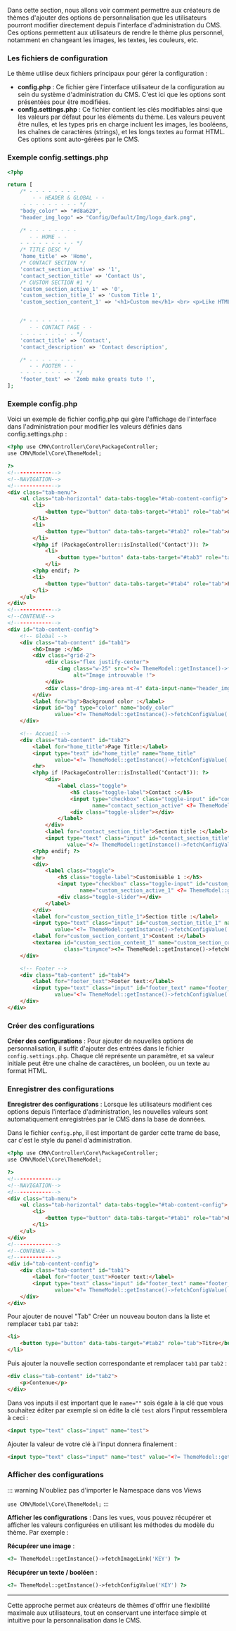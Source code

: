 Dans cette section, nous allons voir comment permettre aux créateurs de thèmes d'ajouter des options de personnalisation que les utilisateurs pourront modifier directement depuis l'interface d'administration du CMS. Ces options permettent aux utilisateurs de rendre le thème plus personnel, notamment en changeant les images, les textes, les couleurs, etc.

### Les fichiers de configuration
Le thème utilise deux fichiers principaux pour gérer la configuration :
- **config.php** : Ce fichier gère l'interface utilisateur de la configuration au sein du système d'administration du CMS. C'est ici que les options sont présentées pour être modifiées.
- **config.settings.php** : Ce fichier contient les clés modifiables ainsi que les valeurs par défaut pour les éléments du thème. Les valeurs peuvent être nulles, et les types pris en charge incluent les images, les booléens, les chaînes de caractères (strings), et les longs textes au format HTML. Ces options sont auto-gérées par le CMS.

### Exemple config.settings.php
```php
<?php

return [
    /* - - - - - - - -
        - - HEADER & GLOBAL - -
     - - - - - - - - - */
    "body_color" => "#d8a629",
    "header_img_logo" => "Config/Default/Img/logo_dark.png",

    /* - - - - - - - -
       - - HOME - -
    - - - - - - - - - */
    /* TITLE DESC */
    'home_title' => 'Home',
    /* CONTACT SECTION */
    'contact_section_active' => '1',
    'contact_section_title' => 'Contact Us',
    /* CUSTOM SECTION #1 */
    'custom_section_active_1' => '0',
    'custom_section_title_1' => 'Custom Title 1',
    'custom_section_content_1' => '<h1>Custom me</h1> <br> <p>Like HTML !</p>',


    /* - - - - - - - -
       - - CONTACT PAGE - -
    - - - - - - - - - */
    'contact_title' => 'Contact',
    'contact_description' => 'Contact description',

    /* - - - - - - - -
       - - FOOTER - -
    - - - - - - - - - */
    'footer_text' => 'Zomb make greats tuto !',
];
```

### Exemple config.php
Voici un exemple de fichier config.php qui gère l'affichage de l'interface dans l'administration pour modifier les valeurs définies dans config.settings.php :
```html
<?php use CMW\Controller\Core\PackageController;
use CMW\Model\Core\ThemeModel;

?>
<!-------------->
<!--NAVIGATION-->
<!-------------->
<div class="tab-menu">
    <ul class="tab-horizontal" data-tabs-toggle="#tab-content-config">
        <li>
            <button type="button" data-tabs-target="#tab1" role="tab">Global</button>
        </li>
        <li>
            <button type="button" data-tabs-target="#tab2" role="tab">Accueil</button>
        </li>
        <?php if (PackageController::isInstalled('Contact')): ?>
            <li>
                <button type="button" data-tabs-target="#tab3" role="tab">Contact</button>
            </li>
        <?php endif; ?>
        <li>
            <button type="button" data-tabs-target="#tab4" role="tab">Footer</button>
        </li>
    </ul>
</div>
<!-------------->
<!--CONTENUE-->
<!-------------->
<div id="tab-content-config">
    <!-- Global -->
    <div class="tab-content" id="tab1">
        <h6>Image :</h6>
        <div class="grid-2">
            <div class="flex justify-center">
                <img class="w-25" src="<?= ThemeModel::getInstance()->fetchImageLink('header_img_logo') ?>"
                     alt="Image introuvable !">
            </div>
            <div class="drop-img-area mt-4" data-input-name="header_img_logo"></div>
        </div>
        <label for="bg">Background color :</label>
        <input id="bg" type="color" name="body_color"
               value="<?= ThemeModel::getInstance()->fetchConfigValue('body_color') ?>">
    </div>

    <!-- Accueil -->
    <div class="tab-content" id="tab2">
        <label for="home_title">Page Title:</label>
        <input type="text" id="home_title" name="home_title"
               value="<?= ThemeModel::getInstance()->fetchConfigValue('home_title') ?>" required class="input">
        <hr>
        <?php if (PackageController::isInstalled('Contact')): ?>
            <div>
                <label class="toggle">
                    <h5 class="toggle-label">Contact :</h5>
                    <input type="checkbox" class="toggle-input" id="contact_section_active"
                           name="contact_section_active" <?= ThemeModel::getInstance()->fetchConfigValue('contact_section_active') ? 'checked' : '' ?>>
                    <div class="toggle-slider"></div>
                </label>
            </div>
            <label for="contact_section_title">Section title :</label>
            <input type="text" class="input" id="contact_section_title" name="contact_section_title"
                   value="<?= ThemeModel::getInstance()->fetchConfigValue('contact_section_title') ?>" required>
        <?php endif; ?>
        <hr>
        <div>
            <label class="toggle">
                <h5 class="toggle-label">Customisable 1 :</h5>
                <input type="checkbox" class="toggle-input" id="custom_section_active_1"
                       name="custom_section_active_1" <?= ThemeModel::getInstance()->fetchConfigValue('custom_section_active_1') ? 'checked' : '' ?>>
                <div class="toggle-slider"></div>
            </label>
        </div>
        <label for="custom_section_title_1">Section title :</label>
        <input type="text" class="input" id="custom_section_title_1" name="custom_section_title_1"
               value="<?= ThemeModel::getInstance()->fetchConfigValue('custom_section_title_1') ?>" required>
        <label for="custom_section_content_1">Content :</label>
        <textarea id="custom_section_content_1" name="custom_section_content_1"
                  class="tinymce"><?= ThemeModel::getInstance()->fetchConfigValue('custom_section_content_1') ?></textarea>
    </div>

    <!-- Footer -->
    <div class="tab-content" id="tab4">
        <label for="footer_text">Footer text:</label>
        <input type="text" class="input" id="footer_text" name="footer_text"
               value="<?= ThemeModel::getInstance()->fetchConfigValue('footer_text') ?>" required>
    </div>
</div>
```
### Créer des configurations
**Créer des configurations** : Pour ajouter de nouvelles options de personnalisation, il suffit d'ajouter des entrées dans le fichier `config.settings.php`. Chaque clé représente un paramètre, et sa valeur initiale peut être une chaîne de caractères, un booléen, ou un texte au format HTML.

### Enregistrer des configurations
**Enregistrer des configurations** : Lorsque les utilisateurs modifient ces options depuis l'interface d'administration, les nouvelles valeurs sont automatiquement enregistrées par le CMS dans la base de données.

Dans le fichier `config.php`, il est important de garder cette trame de base, car c'est le style du panel d'administration.
```html
<?php use CMW\Controller\Core\PackageController;
use CMW\Model\Core\ThemeModel;

?>
<!-------------->
<!--NAVIGATION-->
<!-------------->
<div class="tab-menu">
    <ul class="tab-horizontal" data-tabs-toggle="#tab-content-config">
        <li>
            <button type="button" data-tabs-target="#tab1" role="tab">Footer</button>
        </li>
    </ul>
</div>
<!-------------->
<!--CONTENUE-->
<!-------------->
<div id="tab-content-config">
    <div class="tab-content" id="tab1">
        <label for="footer_text">Footer text:</label>
        <input type="text" class="input" id="footer_text" name="footer_text"
               value="<?= ThemeModel::getInstance()->fetchConfigValue('footer_text') ?>" required>
    </div>
</div>
```
Pour ajouter de nouvel "Tab"
Créer un nouveau bouton dans la liste et remplacer `tab1` par `tab2`: 
```html
<li>
    <button type="button" data-tabs-target="#tab2" role="tab">Titre</button>
</li>
```
Puis ajouter la nouvelle section correspondante et remplacer `tab1` par `tab2` :
```html
<div class="tab-content" id="tab2">
    <p>Contenue</p>
</div>
```

Dans vos inputs il est important que le `name=""` sois égale à la clé que vous souhaitez éditer par exemple si on édite la clé `test` alors l'input ressemblera à ceci :
```html
<input type="text" class="input" name="test">
```
Ajouter la valeur de votre clé à l'input donnera finalement :
```html
<input type="text" class="input" name="test" value="<?= ThemeModel::getInstance()->fetchConfigValue('test') ?>">
```

### Afficher des configurations

::: warning
N'oubliez pas d'importer le Namespace dans vos Views

`use CMW\Model\Core\ThemeModel;`
:::

**Afficher les configurations** : Dans les vues, vous pouvez récupérer et afficher les valeurs configurées en utilisant les méthodes du modèle du thème. Par exemple :

**Récupérer une image** : 
```php
<?= ThemeModel::getInstance()->fetchImageLink('KEY') ?>
```

**Récupérer un texte / booléen** :
```php
<?= ThemeModel::getInstance()->fetchConfigValue('KEY') ?>
```

---
Cette approche permet aux créateurs de thèmes d'offrir une flexibilité maximale aux utilisateurs, tout en conservant une interface simple et intuitive pour la personnalisation dans le CMS.